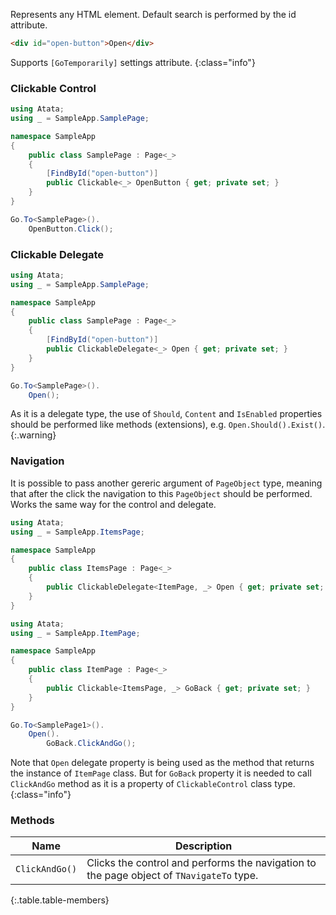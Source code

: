 Represents any HTML element. Default search is performed by the id attribute.

```html
<div id="open-button">Open</div>
```

Supports `[GoTemporarily]` settings attribute.
{:class="info"}

### Clickable Control

```cs
using Atata;
using _ = SampleApp.SamplePage;

namespace SampleApp
{
    public class SamplePage : Page<_>
    {
        [FindById("open-button")]
        public Clickable<_> OpenButton { get; private set; }
    }
}
```
```cs
Go.To<SamplePage>().
    OpenButton.Click();
```

### Clickable Delegate

```cs
using Atata;
using _ = SampleApp.SamplePage;

namespace SampleApp
{
    public class SamplePage : Page<_>
    {
        [FindById("open-button")]
        public ClickableDelegate<_> Open { get; private set; }
    }
}
```
```cs
Go.To<SamplePage>().
    Open();
```

As it is a delegate type, the use of `Should`, `Content` and `IsEnabled` properties should be performed like methods (extensions), e.g. `Open.Should().Exist()`.
{:.warning}

### Navigation

It is possible to pass another gereric argument of `PageObject` type, meaning that after the click the navigation to this `PageObject` should be performed. Works the same way for the control and delegate.

```cs
using Atata;
using _ = SampleApp.ItemsPage;

namespace SampleApp
{
    public class ItemsPage : Page<_>
    {
        public ClickableDelegate<ItemPage, _> Open { get; private set; }
    }
}
```
```cs
using Atata;
using _ = SampleApp.ItemPage;

namespace SampleApp
{
    public class ItemPage : Page<_>
    {
        public Clickable<ItemsPage, _> GoBack { get; private set; }
    }
}
```
```cs
Go.To<SamplePage1>().
    Open().
        GoBack.ClickAndGo();
```

Note that `Open` delegate property is being used as the method that returns the instance of `ItemPage` class. But for `GoBack` property it is needed to call `ClickAndGo` method as it is a property of `ClickableControl` class type.
{:class="info"}

### Methods

Name | Description
---- | -----------
`ClickAndGo()` | Clicks the control and performs the navigation to the page object of `TNavigateTo` type.
{:.table.table-members}